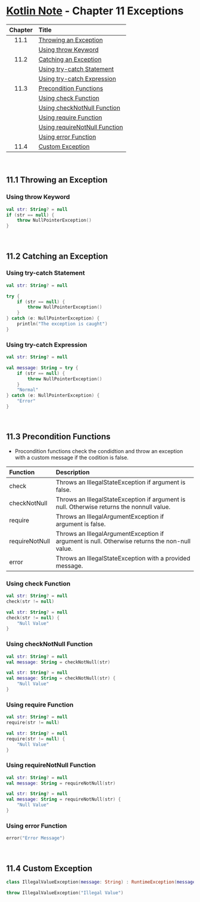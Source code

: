 # [Kotlin Note](../../README.md) - Chapter 11 Exceptions
| Chapter | Title |
| :-: | :- |
| 11.1 | [Throwing an Exception](#111-throwing-an-exception) |
|  | [Using throw Keyword](#using-throw-keyword) |
| 11.2 | [Catching an Exception](#112-catching-an-exception) |
|  | [Using try-catch Statement](#using-try-catch-statement) |
|  | [Using try-catch Expression](#using-try-catch-expression) |
| 11.3 | [Precondition Functions](#113-precondition-functions) |
|  | [Using check Function](#using-check-function) |
|  | [Using checkNotNull Function](#using-checknotnull-function) |
|  | [Using require Function](#using-require-function) |
|  | [Using requireNotNull Function](#using-requirenotnull-function) |
|  | [Using error Function](#using-error-function) |
| 11.4 | [Custom Exception](#114-custom-exception) |

<br />

## 11.1 Throwing an Exception
### Using throw Keyword
```kotlin
val str: String? = null
if (str == null) {
    throw NullPointerException()
}
```

<br />

## 11.2 Catching an Exception
### Using try-catch Statement
```kotlin
val str: String? = null

try {
    if (str == null) {
        throw NullPointerException()
    }
} catch (e: NullPointerException) {
    println("The exception is caught")
}
```

### Using try-catch Expression
```kotlin
val str: String? = null

val message: String = try {
    if (str == null) {
        throw NullPointerException()
    }
    "Normal"
} catch (e: NullPointerException) {
    "Error"
}
```

<br />

## 11.3 Precondition Functions
- Procondition functions check the condidtion and throw an exception with a custom message if the codition is false.

| Function | Description |
| :-- | :-- |
| check | Throws an IllegalStateException if argument is false. |
| checkNotNull | Throws an IllegalStateException if argument is null. Otherwise returns the nonnull value. |
| require | Throws an IllegalArgumentException if argument is false. |
| requireNotNull | Throws an IllegalArgumentException if argument is null. Otherwise returns the non-null value. |
| error | Throws an IllegalStateException with a provided message. |

### Using check Function
```kotlin
val str: String? = null
check(str != null)
```
```kotlin
val str: String? = null
check(str != null) {
    "Null Value"
}
```

### Using checkNotNull Function
```kotlin
val str: String? = null
val message: String = checkNotNull(str)
```
```kotlin
val str: String? = null
val message: String = checkNotNull(str) {
    "Null Value"
}
```

### Using require Function
```kotlin
val str: String? = null
require(str != null)
```
```kotlin
val str: String? = null
require(str != null) {
    "Null Value"
}
```

### Using requireNotNull Function
```kotlin
val str: String? = null
val message: String = requireNotNull(str)
```
```kotlin
val str: String? = null
val message: String = requireNotNull(str) {
    "Null Value"
}
```

### Using error Function
```kotlin
error("Error Message")
```

<br />

## 11.4 Custom Exception
```kotlin
class IllegalValueException(message: String) : RuntimeException(message) {}
```
```kotlin
throw IllegalValueException("Illegal Value")
```

<br />
